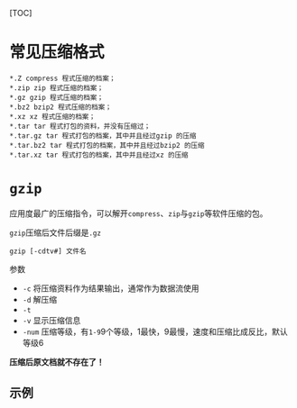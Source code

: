 [TOC]

# 常见压缩格式
```shell
*.Z compress 程式压缩的档案；
*.zip zip 程式压缩的档案；
*.gz gzip 程式压缩的档案；
*.bz2 bzip2 程式压缩的档案；
*.xz xz 程式压缩的档案；
*.tar tar 程式打包的资料，并没有压缩过；
*.tar.gz tar 程式打包的档案，其中并且经过gzip 的压缩
*.tar.bz2 tar 程式打包的档案，其中并且经过bzip2 的压缩
*.tar.xz tar 程式打包的档案，其中并且经过xz 的压缩
```

# `gzip`
应用度最广的压缩指令，可以解开`compress`、`zip`与`gzip`等软件压缩的包。

`gzip`压缩后文件后缀是`.gz`

```shell
gzip [-cdtv#] 文件名
```
参数
- `-c` 将压缩资料作为结果输出，通常作为数据流使用
- `-d` 解压缩
- `-t` 
- `-v` 显示压缩信息
- `-num` 压缩等级，有`1-9`9个等级，1最快，9最慢，速度和压缩比成反比，默认等级6

**压缩后原文档就不存在了！**

## 示例
```shell

```